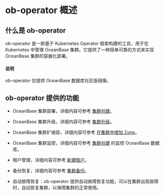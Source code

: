 # ob-operator 概述

## 什么是 ob-operator

ob-operator 是一款基于 Kubernetes Operator 框架构建的工具，用于在 Kubernetes 中管理 OceanBase 集群。它提供了一种简单可靠的方式来实现 OceanBase 集群的容器化部署。

<main id="notice" type='explain'>
  <h4>说明</h4>
  <p>ob-operator 仅提供 OceanBase 数据库社区版镜像。</p>
</main>

## ob-operator 提供的功能

* OceanBase 集群部署，详细内容可参考 [集群创建](5.ob-operator-user-guide/1.cluster-management-of-ob-operator/1.cluster-creation.md)。

* OceanBase 集群升级，详细内容可参考 [集群升级](5.ob-operator-user-guide/1.cluster-management-of-ob-operator/5.cluster-upgrade.md)。

* OceanBase 集群扩缩容，详细内容可参考 [在集群中增加 Zone](5.ob-operator-user-guide/1.cluster-management-of-ob-operator/2.cluster-expansion/1.adding-a-zone-to-a-cluster.md)。

* OceanBase 集群监控，详细内容可参考 [集群创建](5.ob-operator-user-guide/1.cluster-management-of-ob-operator/1.cluster-creation.md) 的监控 OceanBase 数据库。

* 租户管理，详细内容可参考 [新建租户](5.ob-operator-user-guide/2.tenant-management-of-ob-operator/1.new-Tenant.md)。

* 备份恢复，详细内容可参考 [集群备份](5.ob-operator-user-guide/3.backup-recovery-of-ob-operator/1.cluster-backup.md)。

* 自动故障恢复：ob-operator 提供自动故障恢复功能，可以在集群出现故障时，自动恢复集群，以保障集群的正常使用。
